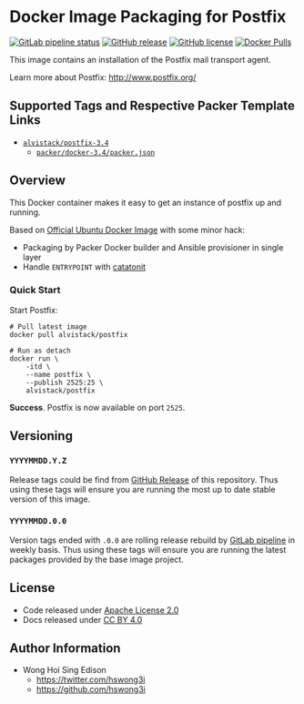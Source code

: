# Docker Image Packaging for Postfix

[![GitLab pipeline status](https://img.shields.io/gitlab/pipeline/alvistack/docker-postfix/master)](https://gitlab.com/alvistack/docker-postfix/-/pipelines)
[![GitHub release](https://img.shields.io/github/release/alvistack/docker-postfix.svg)](https://github.com/alvistack/docker-postfix/releases)
[![GitHub license](https://img.shields.io/github/license/alvistack/docker-postfix.svg)](https://github.com/alvistack/docker-postfix/blob/master/LICENSE)
[![Docker Pulls](https://img.shields.io/docker/pulls/alvistack/postfix-3.4.svg)](https://hub.docker.com/r/alvistack/postfix-3.4)

This image contains an installation of the Postfix mail transport agent.

Learn more about Postfix: <http://www.postfix.org/>

## Supported Tags and Respective Packer Template Links

  - [`alvistack/postfix-3.4`](https://hub.docker.com/r/alvistack/postfix-3.4)
      - [`packer/docker-3.4/packer.json`](https://github.com/alvistack/docker-postfix/blob/master/packer/docker-3.4/packer.json)

## Overview

This Docker container makes it easy to get an instance of postfix up and running.

Based on [Official Ubuntu Docker Image](https://hub.docker.com/_/ubuntu/) with some minor hack:

  - Packaging by Packer Docker builder and Ansible provisioner in single layer
  - Handle `ENTRYPOINT` with [catatonit](https://github.com/openSUSE/catatonit)

### Quick Start

Start Postfix:

    # Pull latest image
    docker pull alvistack/postfix
    
    # Run as detach
    docker run \
        -itd \
        --name postfix \
        --publish 2525:25 \
        alvistack/postfix

**Success**. Postfix is now available on port `2525`.

## Versioning

### `YYYYMMDD.Y.Z`

Release tags could be find from [GitHub Release](https://github.com/alvistack/docker-postfix/releases) of this repository. Thus using these tags will ensure you are running the most up to date stable version of this image.

### `YYYYMMDD.0.0`

Version tags ended with `.0.0` are rolling release rebuild by [GitLab pipeline](https://gitlab.com/alvistack/docker-postfix/-/pipelines) in weekly basis. Thus using these tags will ensure you are running the latest packages provided by the base image project.

## License

  - Code released under [Apache License 2.0](LICENSE)
  - Docs released under [CC BY 4.0](http://creativecommons.org/licenses/by/4.0/)

## Author Information

  - Wong Hoi Sing Edison
      - <https://twitter.com/hswong3i>
      - <https://github.com/hswong3i>
